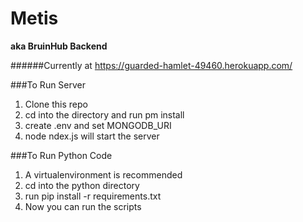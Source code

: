 # Metis
**aka BruinHub Backend**

######Currently at https://guarded-hamlet-49460.herokuapp.com/

###To Run Server
1. Clone this repo
2. cd into the directory and run pm install
3. create .env and set MONGODB_URI
4. node ndex.js will start the server

###To Run Python Code
1. A virtualenvironment is recommended
2. cd into the python directory
3. run pip install -r requirements.txt
4. Now you can run the scripts
